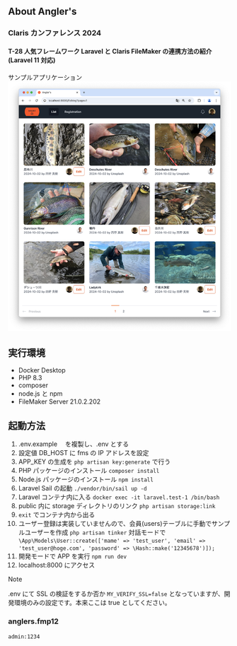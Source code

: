 ## About Angler's

### Claris カンファレンス 2024

#### T-28 人気フレームワーク Laravel と Claris FileMaker の連携方法の紹介 (Laravel 11 対応)

サンプルアプリケーション
![](image/2024-10-04-10-37-08.png)

## 実行環境

- Docker Desktop
- PHP 8.3
- composer
- node.js と npm
- FileMaker Server 21.0.2.202

## 起動方法

1. .env.example 　を複製し、.env とする
2. 設定値 DB_HOST に fms の IP アドレスを設定
3. APP_KEY の生成を `php artisan key:generate` で行う
4. PHP パッケージのインストール `composer install`
5. Node.js パッケージのインストール `npm install`
6. Laravel Sail の起動 `./vendor/bin/sail up -d`
7. Laravel コンテナ内に入る `docker exec -it laravel.test-1 /bin/bash`
8. public 内に storage ディレクトリのリンク `php artisan storage:link`
9. `exit` でコンテナ内から出る
10. ユーザー登録は実装していませんので、会員(users)テーブルに手動でサンプルユーザーを作成 `php artisan tinker` 対話モードで`\App\Models\User::create(['mame' => 'test_user', 'email' => 'test_user@hoge.com', 'password' => \Hash::make('12345678')]);`
11. 開発モードで APP を実行 `npm run dev`
12. localhost:8000 にアクセス

> [!NOTE]
> .env にて SSL の検証をするか否か `MY_VERIFY_SSL=false` となっていますが、開発環境のみの設定です。本来ここは true としてください。

### anglers.fmp12

```
admin:1234
```
